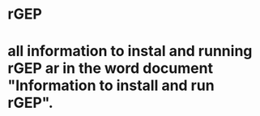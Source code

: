# rGEP
# all information to instal and running rGEP ar in the word document "Information to install and run rGEP".

